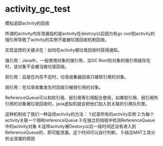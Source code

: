 activity_gc_test
================

模拟追踪activity的回收

所谓的activity内存泄漏指的是activity在destroy以后因为有gc root到activity的强引用导致了activity的实例不能被垃圾回收机制回收。

实现监控的关键点在：如何在activity被垃圾回收时获得通知。

强引用：Java中，一般使用对象的强引用，当GC Root到对象的强引用链存在时，该对象不会被当做垃圾回收。

软引用：自是在内存不足时，垃圾收集器回收只被软引用的对象。

弱引用：在垃圾收集发生时回收只被弱引用的对象。

ReferenceQueue可以和软引用、弱引用等引用配合使用，如果软引用、弱引用所引用的对象被垃圾回收时，java虚拟机就会把他们加入到关联的引用队列里。

这种机制给了我们一种监控activity的方法：
1:纪录所有的activity实例
2:为每个activity关联一个弱和referenceQueue
3:在独立的线程中检测ReferenceQueue中的activity对象
4:这样activity被Destory以后一段时间还没有进入到ReferenceQueue的，即可能泄漏，这个时间可以自行判断。
5:结合MAT工具分析出泄漏的原因
